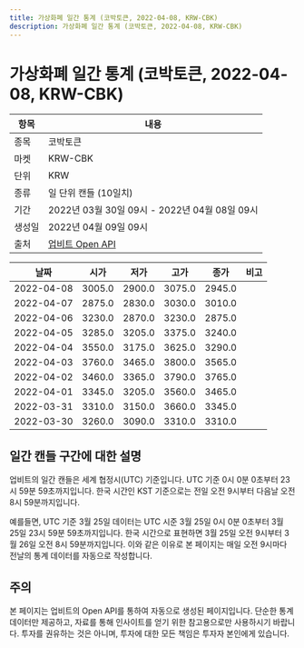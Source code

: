 ```yaml
---
title: 가상화폐 일간 통계 (코박토큰, 2022-04-08, KRW-CBK)
description: 가상화폐 일간 통계 (코박토큰, 2022-04-08, KRW-CBK)
---
```



가상화폐 일간 통계 (코박토큰, 2022-04-08, KRW-CBK)
===

|항목|내용|
|--|--|
|종목|코박토큰|
|마켓|KRW-CBK|
|단위|KRW|
|종류|일 단위 캔들 (10일치)|
|기간|2022년 03월 30일 09시 - 2022년 04월 08일 09시|
|생성일|2022년 04월 09일 09시|
|출처|[업비트 Open API](https://docs.upbit.com)|


|날짜|시가|저가|고가|종가|비고|
|--|--|--|--|--|--|
|2022-04-08|3005.0|2900.0|3075.0|2945.0|    |
|2022-04-07|2875.0|2830.0|3030.0|3010.0|    |
|2022-04-06|3230.0|2870.0|3230.0|2875.0|    |
|2022-04-05|3285.0|3205.0|3375.0|3240.0|    |
|2022-04-04|3550.0|3175.0|3625.0|3290.0|    |
|2022-04-03|3760.0|3465.0|3800.0|3565.0|    |
|2022-04-02|3460.0|3365.0|3790.0|3765.0|    |
|2022-04-01|3345.0|3205.0|3560.0|3465.0|    |
|2022-03-31|3310.0|3150.0|3660.0|3345.0|    |
|2022-03-30|3260.0|3090.0|3310.0|3310.0|    |


일간 캔들 구간에 대한 설명
---


업비트의 일간 캔들은 세계 협정시(UTC) 기준입니다. 
UTC 기준 0시 0분 0초부터 23시 59분 59초까지입니다. 
한국 시간인 KST 기준으로는 전일 오전 9시부터 다음날 오전 8시 59분까지입니다. 


예를들면, UTC 기준 3월 25일 데이터는 UTC 시준 3월 25일 0시 0분 0초부터 3월 25일 23시 59분 59초까지입니다. 
한국 시간으로 표현하면 3월 25일 오전 9시부터 3월 26일 오전 8시 59분까지입니다. 
이와 같은 이유로 본 페이지는 매일 오전 9시마다 전날의 통계 데이터를 자동으로 작성합니다. 


주의
---


본 페이지는 업비트의 Open API를 통하여 자동으로 생성된 페이지입니다. 
단순한 통계 데이터만 제공하고, 자료를 통해 인사이트를 얻기 위한 참고용으로만 사용하시기 바랍니다. 
투자를 권유하는 것은 아니며, 투자에 대한 모든 책임은 투자자 본인에게 있습니다. 
